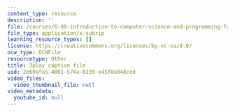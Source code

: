 ```yaml
---
content_type: resource
description: ''
file: /courses/6-00-introduction-to-computer-science-and-programming-fall-2008/2e69afa54801574a8239e45f0a948ced_ZKBUu_ahSR4.vtt
file_type: application/x-subrip
learning_resource_types: []
license: https://creativecommons.org/licenses/by-nc-sa/4.0/
ocw_type: OCWFile
resourcetype: Other
title: 3play caption file
uid: 2e69afa5-4801-574a-8239-e45f0a948ced
video_files:
  video_thumbnail_file: null
video_metadata:
  youtube_id: null
---
```

